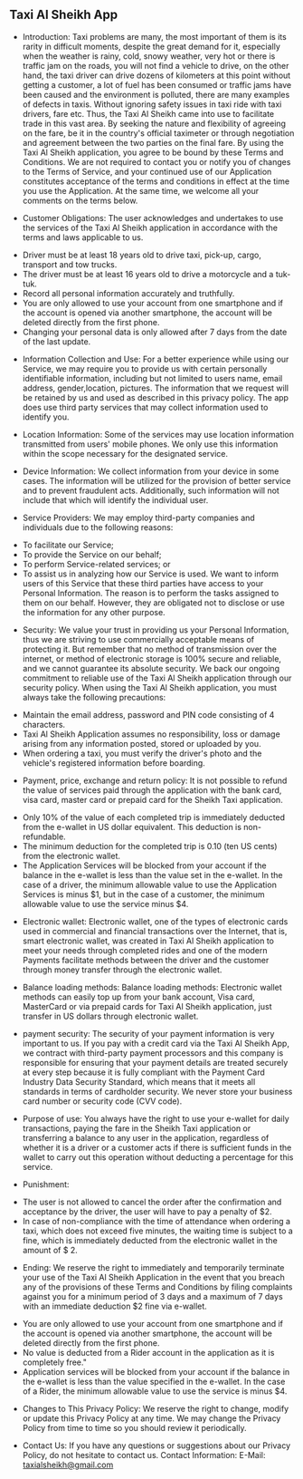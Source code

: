 Taxi Al Sheikh App
------------------
* Introduction:
Taxi problems are many, the most important of them is its rarity in difficult moments, despite the great demand for it,
especially when the weather is rainy, cold, snowy weather, very hot or there is traffic jam on the roads, you will not find a vehicle to drive,
on the other hand, the taxi driver can drive dozens of kilometers at this point without getting a customer,
a lot of fuel has been consumed or traffic jams have been caused and the environment is polluted, there are many examples of defects in taxis.
Without ignoring safety issues in taxi ride with taxi drivers, fare etc. Thus, the Taxi Al Sheikh came into use to facilitate trade in this vast area.
By seeking the nature and flexibility of agreeing on the fare, be it in the country's official taximeter or through negotiation and agreement between the two parties on the final fare.
By using the Taxi Al Sheikh application, you agree to be bound by these Terms and Conditions.
We are not required to contact you or notify you of changes to the Terms of Service,
and your continued use of our Application constitutes acceptance of the terms and conditions in effect at the time you use the Application.
At the same time, we welcome all your comments on the terms below.

* Customer Obligations:
The user acknowledges and undertakes to use the services of the Taxi Al Sheikh application in accordance with the terms and laws applicable to us.
- Driver must be at least 18 years old to drive taxi, pick-up, cargo, transport and tow trucks.
- The driver must be at least 16 years old to drive a motorcycle and a tuk-tuk.
- Record all personal information accurately and truthfully.
- You are only allowed to use your account from one smartphone and if the account is opened via another smartphone, the account will be deleted directly from the first phone.
- Changing your personal data is only allowed after 7 days from the date of the last update.

* Information Collection and Use:
For a better experience while using our Service, we may require you to provide us with certain personally identifiable information,
including but not limited to users name, email address, gender,location, pictures.
The information that we request will be retained by us and used as described in this privacy policy.
The app does use third party services that may collect information used to identify you.

* Location Information:
Some of the services may use location information transmitted from users' mobile phones. We only use this information within the scope necessary for the designated service.

* Device Information:
We collect information from your device in some cases. The information will be utilized for the provision of better service and to prevent fraudulent acts.
Additionally, such information will not include that which will identify the individual user.

* Service Providers:
We may employ third-party companies and individuals due to the following reasons:
- To facilitate our Service;
- To provide the Service on our behalf;
- To perform Service-related services; or
- To assist us in analyzing how our Service is used.
We want to inform users of this Service that these third parties have access to your Personal Information.
The reason is to perform the tasks assigned to them on our behalf. However, they are obligated not to disclose or use the information for any other purpose.

* Security:
We value your trust in providing us your Personal Information, thus we are striving to use commercially acceptable means of protecting it.
But remember that no method of transmission over the internet, or method of electronic storage is 100% secure and reliable, and we cannot guarantee its absolute security.
We back our ongoing commitment to reliable use of the Taxi Al Sheikh application through our security policy.
When using the Taxi Al Sheikh application, you must always take the following precautions:
- Maintain the email address, password and PIN code consisting of 4 characters.
- Taxi Al Sheikh Application assumes no responsibility, loss or damage arising from any information posted, stored or uploaded by you.
- When ordering a taxi, you must verify the driver's photo and the vehicle's registered information before boarding.

* Payment, price, exchange and return policy:
It is not possible to refund the value of services paid through the application with the bank card, visa card, master card or prepaid card for the Sheikh Taxi application.
- Only 10% of the value of each completed trip is immediately deducted from the e-wallet in US dollar equivalent. This deduction is non-refundable.
- The minimum deduction for the completed trip is 0.10 (ten US cents) from the electronic wallet.
- The Application Services will be blocked from your account if the balance in the e-wallet is less than the value set in the e-wallet.
In the case of a driver, the minimum allowable value to use the Application Services is minus $1, 
but in the case of a customer, the minimum allowable value to use the service minus $4.

* Electronic wallet:
Electronic wallet, one of the types of electronic cards used in commercial and financial transactions over the Internet, that is,
smart electronic wallet, was created in Taxi Al Sheikh application to meet your needs through completed rides and one of the modern Payments facilitate methods
between the driver and the customer through money transfer through the electronic wallet.

* Balance loading methods:
Balance loading methods:
Electronic wallet methods can easily top up from your bank account, Visa card, MasterCard or via prepaid cards for Taxi Al Sheikh application,
just transfer in US dollars through electronic wallet.

+ payment security:
The security of your payment information is very important to us. If you pay with a credit card via the Taxi Al Sheikh App,
we contract with third-party payment processors and this company is responsible for ensuring that your payment details are treated securely at every step
because it is fully compliant with the Payment Card Industry Data Security Standard, which means that it meets all standards in terms of cardholder security.
We never store your business card number or security code (CVV code).

+ Purpose of use:
You always have the right to use your e-wallet for daily transactions, paying the fare in the Sheikh Taxi application or transferring a balance to any user in the application, 
regardless of whether it is a driver or a customer acts if there is sufficient funds in the wallet to carry out this operation without deducting a percentage for this service.

* Punishment:
- The user is not allowed to cancel the order after the confirmation and acceptance by the driver, the user will have to pay a penalty of $2.
- In case of non-compliance with the time of attendance when ordering a taxi, which does not exceed five minutes, the waiting time is subject to a fine,
which is immediately deducted from the electronic wallet in the amount of $ 2.

* Ending:
We reserve the right to immediately and temporarily terminate your use of the Taxi Al Sheikh Application in the event that you breach any of the provisions of these Terms and Conditions
by filing complaints against you for a minimum period of 3 days and a maximum of 7 days with an immediate deduction $2 fine via e-wallet.
- You are only allowed to use your account from one smartphone and if the account is opened via another smartphone, the account will be deleted directly from the first phone.
- No value is deducted from a Rider account in the application as it is completely free."
- Application services will be blocked from your account if the balance in the e-wallet is less than the value specified in the e-wallet. In the case of a Rider, the minimum allowable value to use the service is minus $4.

* Changes to This Privacy Policy:
We reserve the right to change, modify or update this Privacy Policy at any time. We may change the Privacy Policy from time to time so you should review it periodically.

* Contact Us:
If you have any questions or suggestions about our Privacy Policy, do not hesitate to contact us.
Contact Information:
E-Mail: taxialsheikh@gmail.com
